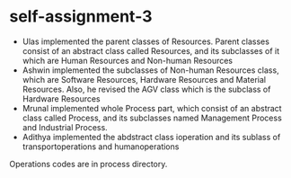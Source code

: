 # self-assignment-3

- Ulas implemented the parent classes of Resources. Parent classes consist of an abstract class called Resources, and its subclasses of it which are Human Resources and Non-human Resources
- Ashwin implemented the subclasses of Non-human Resources class, which are Software Resources, Hardware Resources and Material Resources. Also, he revised the AGV class which is the subclass of Hardware Resources
- Mrunal implemented whole Process part, which consist of an abstract class called Process, and its subclasses named Management Process and Industrial Process.
- Adithya implemented the abdstract class ioperation and its sublass of transportoperations  and humanoperations

Operations codes are in process directory.
